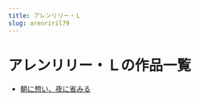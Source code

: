```yaml
---
title: アレンリリー・Ｌ
slug: arenriril79
---
```


# アレンリリー・Ｌの作品一覧

- [朝に想い、夜に省みる](zhaonixiangiyenishengmiru7d)
